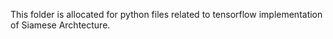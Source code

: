 This folder is allocated for python files related to tensorflow implementation of Siamese Archtecture.
